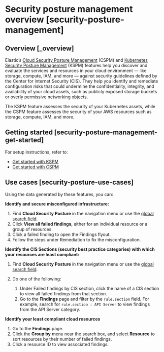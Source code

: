 # Security posture management overview [security-posture-management]


## Overview [_overview]

Elastic’s [Cloud Security Posture Management](../../../solutions/security/cloud/cloud-security-posture-management.md) (CSPM) and [Kubernetes Security Posture Management](../../../solutions/security/cloud/kubernetes-security-posture-management.md) (KSPM) features help you discover and evaluate the services and resources in your cloud environment — like storage, compute, IAM, and more — against security guidelines defined by the Center for Internet Security (CIS). They help you identify and remediate configuration risks that could undermine the confidentiality, integrity, and availability of your cloud assets, such as publicly exposed storage buckets or overly permissive networking objects.

The KSPM feature assesses the security of your Kubernetes assets, while the CSPM feature assesses the security of your AWS resources such as storage, compute, IAM, and more.


## Getting started [security-posture-management-get-started]

For setup instructions, refer to:

* [Get started with KSPM](../../../solutions/security/cloud/kubernetes-security-posture-management.md)
* [Get started with CSPM](../../../solutions/security/cloud/get-started-with-cspm-for-aws.md)


## Use cases [security-posture-use-cases]

Using the data generated by these features, you can:

**Identify and secure misconfigured infrastructure:**

1. Find **Cloud Security Posture** in the navigation menu or use the [global search field](../../../explore-analyze/find-and-organize/find-apps-and-objects.md).
2. Click **View all failed findings**, either for an individual resource or a group of resources.
3. Click a failed finding to open the Findings flyout.
4. Follow the steps under Remediation to fix the misconfiguration.

**Identify the CIS Sections (security best practice categories) with which your resources are least compliant:**

1. Find **Cloud Security Posture** in the navigation menu or use the [global search field](../../../explore-analyze/find-and-organize/find-apps-and-objects.md).
2. Do one of the following:

    1. Under Failed findings by CIS section, click the name of a CIS section to view all failed findings from that section.
    2. Go to the **Findings** page and filter by the `rule.section` field. For example, search for `rule.section : API Server` to view findings from the API Server category.


**Identify your least compliant cloud resources**

1. Go to the **Findings** page.
2. Click the **Group by** menu near the search box, and select **Resource** to sort resources by their number of failed findings.
3. Click a resource ID to view associated findings.
